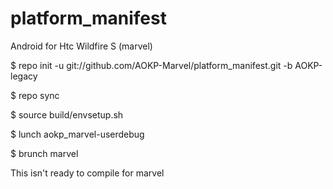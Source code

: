 platform_manifest
=================
Android for Htc Wildfire S (marvel)

$ repo init -u git://github.com/AOKP-Marvel/platform_manifest.git -b AOKP-legacy

$ repo sync

$ source build/envsetup.sh

$ lunch aokp_marvel-userdebug

$ brunch marvel

This isn't ready to compile for marvel
